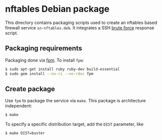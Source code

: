 # nftables Debian package

This directory contains packaging scripts used to create an nftables based firewall service 
`sn-nftables.deb`. It integrates a SSH [brute force][dropBrute] response script.


## Packaging requirements

Packaging done via [fpm][fpm]. To install `fpm`:

```sh
$ sudo apt-get install ruby ruby-dev build-essential
$ sudo gem install --no-ri --no-rdoc fpm
```

## Create package

Use `fpm` to package the service via `make`. This package is architecture independent:

```sh
$ make
```

To specify a specific distribution target, add the `DIST` parameter, like

```sh
$ make DIST=buster
```

[fpm]: https://github.com/jordansissel/fpm
[dropBrute]: https://github.com/robzr/dropBrute
